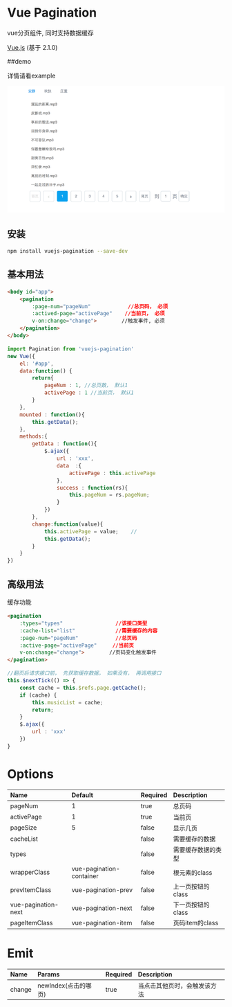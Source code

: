 # Vue Pagination

vue分页组件, 同时支持数据缓存

[Vue.js](http://vuejs.org/) (基于 2.1.0)

##demo

详情请看example

![](./images/UYt8PdN54m.gif)


## 安装

```bash
npm install vuejs-pagination --save-dev
```

## 基本用法

```html
<body id="app">
    <pagination
        :page-num="pageNum"            //总页码， 必须
        :actived-page="activePage"    //当前页， 必须
        v-on:change="change">        //触发事件, 必须
    </pagination>
</body>
```

```javascript
import Pagination from 'vuejs-pagination'
new Vue({
    el: '#app',
    data:function() {
        return{
            pageNum : 1, //总页数， 默认1
            activePage : 1 //当前页， 默认1
        }
    },
    mounted : function(){
        this.getData();
    },
    methods:{
        getData : function(){
            $.ajax({
                url : 'xxx',
                data  :{
                    activePage : this.activePage
                },
                success : function(rs){
                    this.pageNum = rs.pageNum;
                }
            })
        },
        change:function(value){
            this.activePage = value;    //
            this.getData();
        }
    }
})
```

## 高级用法

缓存功能

```html
<pagination
    :types="types"                 //该接口类型
    :cache-list="list"             //需要缓存的内容
    :page-num="pageNum"            //总页码
    :active-page="activePage"     //当前页
    v-on:change="change">        //页码变化触发事件
</pagination>
```

```javascript
//翻页后请求接口前， 先获取缓存数据， 如果没有， 再调用接口
this.$nextTick(() => {
    const cache = this.$refs.page.getCache();
    if (cache) {
        this.musicList = cache;
        return;
    }
    $.ajax({
        url : 'xxx'
    })
}
```

# Options

Name                | Default                  | Required | Description
:------------------ | :----------------------- | :------- | :-----------
pageNum             | 1                        | true     | 总页码
activePage          | 1                        | true     | 当前页
pageSize            | 5                        | false    | 显示几页
cacheList           |                          | false    | 需要缓存的数据
types               |                          | false    | 需要缓存数据的类型
wrapperClass        | vue-pagination-container | false    | 根元素的class
prevItemClass       | vue-pagination-prev      | false    | 上一页按钮的class
vue-pagination-next | vue-pagination-next      | false    | 下一页按钮的class
pageItemClass       | vue-pagination-item      | false    | 页码item的class

# Emit

Name   | Params          | Required | Description
:----- | :-------------- | :------- | :-------------
change | newIndex(点击的哪页) | true     | 当点击其他页时，会触发该方法
